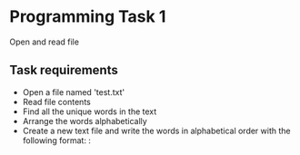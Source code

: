 # Programming Task 1
  
  Open and read file
  
## Task requirements
  * Open a file named 'test.txt'
  * Read file contents
  * Find all the unique words in the text
  * Arrange the words alphabetically
  * Create a new text file and write the words in alphabetical order with the following format:
    <unique word> : <number of occurrences> <new line>
